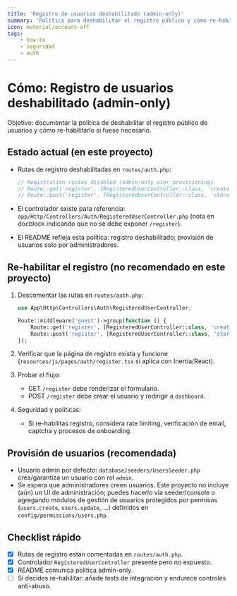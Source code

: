 ```yaml
---
title: 'Registro de usuarios deshabilitado (admin-only)'
summary: 'Política para deshabilitar el registro público y cómo re-habilitarlo con seguridad: rutas, UI y controles recomendados.'
icon: material/account-off
tags:
    - how-to
    - seguridad
    - auth
---
```


# Cómo: Registro de usuarios deshabilitado (admin-only)

Objetivo: documentar la política de deshabilitar el registro público de usuarios y cómo re-habilitarlo si fuese necesario.

## Estado actual (en este proyecto)

- Rutas de registro deshabilitadas en `routes/auth.php`:

    ```php
    // Registration routes disabled (admin-only user provisioning)
    // Route::get('register', [RegisteredUserController::class, 'create'])->name('register');
    // Route::post('register', [RegisteredUserController::class, 'store']);
    ```

- El controlador existe para referencia: `app/Http/Controllers/Auth/RegisteredUserController.php` (nota en docblock indicando que no se debe exponer `/register`).
- El README refleja esta política: registro deshabilitado; provisión de usuarios solo por administradores.

## Re-habilitar el registro (no recomendado en este proyecto)

1. Descomentar las rutas en `routes/auth.php`:

    ```php
    use App\Http\Controllers\Auth\RegisteredUserController;

    Route::middleware('guest')->group(function () {
        Route::get('register', [RegisteredUserController::class, 'create'])->name('register');
        Route::post('register', [RegisteredUserController::class, 'store']);
    });
    ```

2. Verificar que la página de registro exista y funcione (`resources/js/pages/auth/register.tsx` si aplica con Inertia/React).

3. Probar el flujo:

    - GET `/register` debe renderizar el formulario.
    - POST `/register` debe crear el usuario y redirigir a `dashboard`.

4. Seguridad y políticas:

    - Si re-habilitas registro, considera rate limiting, verificación de email, captcha y procesos de onboarding.

## Provisión de usuarios (recomendada)

- Usuario admin por defecto: `database/seeders/UsersSeeder.php` crea/garantiza un usuario con rol `admin`.
- Se espera que administradores creen usuarios. Este proyecto no incluye (aún) un UI de administración; puedes hacerlo vía seeder/console o agregando módulos de gestión de usuarios protegidos por permisos (`users.create`, `users.update`, …) definidos en `config/permissions/users.php`.

## Checklist rápido

- [x] Rutas de registro están comentadas en `routes/auth.php`.
- [x] Controlador `RegisteredUserController` presente pero no expuesto.
- [x] README comunica política admin-only.
- [ ] Si decides re-habilitar: añade tests de integración y endurece controles anti-abuso.
